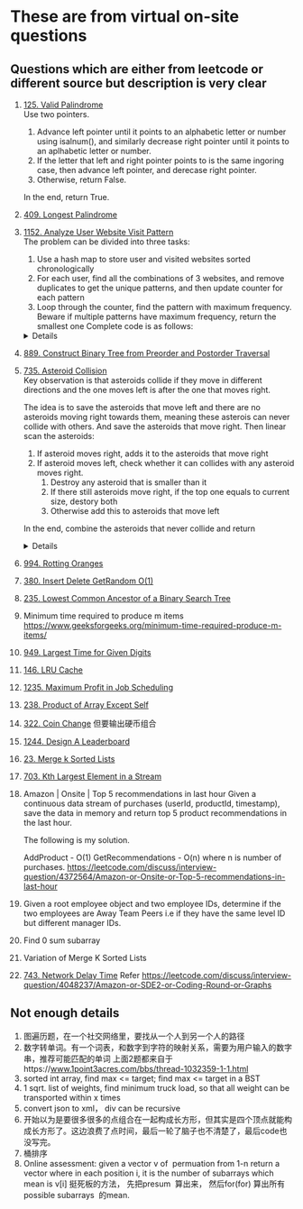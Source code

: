 # These are from virtual on-site questions
## Questions which are either from leetcode or different source but description is very clear
1. [125. Valid Palindrome](https://leetcode.com/problems/valid-palindrome)  
   Use two pointers.  
   1. Advance left pointer until it points to an alphabetic letter or number using isalnum(), and similarly decrease right pointer until it points to an aplhabetic letter or number.
   2. If the letter that left and right pointer points to is the same ingoring case, then advance left pointer, and derecase right pointer.
   3. Otherwise, return False.
 
   In the end, return True.
3. [409. Longest Palindrome](https://leetcode.com/problems/longest-palindrome)
4. [1152. Analyze User Website Visit Pattern](https://leetcode.com/problems/analyze-user-website-visit-pattern)  
   The problem can be divided into three tasks:
    1. Use a hash map to store user and visited websites sorted chronologically
    2. For each user, find all the combinations of 3 websites, and remove duplicates to get the unique patterns, and then update counter for each pattern  
    3. Loop through the counter, find the pattern with maximum frequency. Beware if multiple patterns have maximum frequency, return the smallest one
    Complete code is as follows:
    <details>

     ```python
     from collections import defaultdict, Counter
     import itertools
     
     def mostVisitedPattern(username, timestamp, website):
         userSitesMap = defaultdict(list)
         for user, timestamp, site in sorted(zip(username, timestamp, website), key = lambda x: (x[0], x[1])):
             userSitesMap[user].append(site)
         
         counter = Counter()
         TUPLE_ELEMENTS = 3
         for user, sites in userSitesMap.items():
             for pattern in set(itertools.combinations(sites, TUPLE_ELEMENTS)):
                     counter[pattern] += 1
         
         maxFreq = 0
         result = None
         for pattern, freq in counter.items():
             if freq > maxFreq:
                 maxFreq = freq
                 result = pattern
             elif freq == maxFreq and pattern < result:
                 result = pattern
         return result
     
     username =["joe","joe","joe","james","james","james","james","mary","mary","mary"]
     timestamp = [1,2,3,4,5,6,7,8,9,10]
     website = ["home","about","career","home","cart","maps","home","home","about","career"]
     print(mostVisitedPattern(username, timestamp, website))
     ```
    </details>
5. [889. Construct Binary Tree from Preorder and Postorder Traversal](https://leetcode.com/problems/construct-binary-tree-from-preorder-and-postorder-traversal)
6. [735. Asteroid Collision](https://leetcode.com/problems/asteroid-collision)  
   Key observation is that asteroids collide if they move in different directions and the one moves left is after the one that moves right.   

   The idea is to save the asteroids that move left and there are no asteroids moving right towards them, meaning these asterois can never collide with others. And save the asteroids that move right.      Then linear scan the asteroids:  
   1. If asteroid moves right, adds it to the asteroids that move right
   2. If asteroid moves left, check whether it can collides with any asteroid moves right.  
      1. Destroy any asteroid that is smaller than it
      2. If there still asteroids move right, if the top one equals to current size, destory both
      3. Otherwise add this to asteroids that move left
           
   In the end, combine the asteroids that never collide and return
   <details>

   ```python
    def asteroidCollision(self, asteroids: List[int]) -> List[int]:
        asteroid_move_right = []
        asteroid_move_left = []
        for asteroid in asteroids:
            if asteroid > 0:
                asteroid_move_right.append(asteroid)
            else:
                asteroidSize = abs(asteroid)
                while asteroid_move_right and asteroid_move_right[-1] < asteroidSize:
                    asteroid_move_right.pop()
                
                if asteroid_move_right:
                    if asteroid_move_right[-1] == asteroidSize:
                        asteroid_move_right.pop()
                else:
                    asteroid_move_left.append(asteroid)

        return asteroid_move_left + asteroid_move_right   
   ```
   </details>
8. [994. Rotting Oranges](https://leetcode.com/problems/rotting-oranges)
9. [380. Insert Delete GetRandom O(1)](https://leetcode.com/problems/insert-delete-getrandom-o1/)
10. [235. Lowest Common Ancestor of a Binary Search Tree](https://leetcode.com/problems/lowest-common-ancestor-of-a-binary-search-tree)
11. Minimum time required to produce m items https://www.geeksforgeeks.org/minimum-time-required-produce-m-items/
12. [949. Largest Time for Given Digits](https://leetcode.com/problems/largest-time-for-given-digits)
13. [146. LRU Cache](https://leetcode.com/problems/lru-cache)
14. [1235. Maximum Profit in Job Scheduling](https://leetcode.com/problems/maximum-profit-in-job-scheduling)
15. [238. Product of Array Except Self](https://leetcode.com/problems/product-of-array-except-self)
16. [322. Coin Change](https://leetcode.com/problems/coin-change) 但要输出硬币组合
17. [1244. Design A Leaderboard](https://leetcode.com/problems/design-a-leaderboard)
18. [23. Merge k Sorted Lists](https://leetcode.com/problems/merge-k-sorted-lists)
19. [703. Kth Largest Element in a Stream](https://leetcode.com/problems/kth-largest-element-in-a-stream)
20. Amazon | Onsite | Top 5 recommendations in last hour
    Given a continuous data stream of purchases (userId, productId, timestamp), save the data in memory and return top 5 product recommendations in the last hour.
    
   
       The following is my solution.
       
       AddProduct - O(1)
       GetRecommendations - O(n) where n is number of purchases.
         https://leetcode.com/discuss/interview-question/4372564/Amazon-or-Onsite-or-Top-5-recommendations-in-last-hour
21. Given a root employee object and two employee IDs, determine if the two employees are Away Team Peers i.e if they have the same level ID but different manager IDs.
22. Find 0 sum subarray
23. Variation of Merge K Sorted Lists
24. [743. Network Delay Time](https://leetcode.com/problems/network-delay-time) Refer https://leetcode.com/discuss/interview-question/4048237/Amazon-or-SDE2-or-Coding-Round-or-Graphs


## Not enough details
1. 图遍历题，在一个社交网络里，要找从一个人到另一个人的路径
2.  数字转单词。有一个词表，和数字到字符的映射关系，需要为用户输入的数字串，推荐可能匹配的单词
   上面2题都来自于https://www.1point3acres.com/bbs/thread-1032359-1-1.html
2. sorted int array, find max <= target; find max <= target in a BST
2. 1 sqrt. list of weights, find minimum truck load, so that all weight can be transported within x times
1. convert json to xml， div can be recursive
2. 开始以为是要很多很多的点组合在一起构成长方形，但其实是四个顶点就能构成长方形了。这边浪费了点时间，最后一轮了脑子也不清楚了，最后code也没写完。
3. 桶排序
4. Online assessment: given a vector v of  permuation from 1-n
return a vector where in each position i, it is the number of subarrays which mean is v[i]
挺死板的方法， 先把presum  算出来， 然后for(for) 算出所有possible subarrays  的mean.




